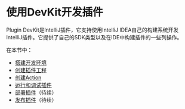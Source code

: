 # 使用DevKit开发插件
Plugin DevKit是IntelliJ插件，它支持使用IntelliJ IDEA自己的构建系统开发IntelliJ插件。它提供了自己的SDK类型以及在IDE中构建插件的一些列操作。  

在本节中：  
* [搭建开发环境](SettingUpADevelopmentEnvironment.md)
* [创建插件工程](CreatingAPluginProject.md)  
* [创建Action](CreatingAnAction.md)
* [运行和调试插件](RunningAndDebuggingAPlugin.md)  
* [部署插件]()（待续）  
* [发布插件]()（待续）
